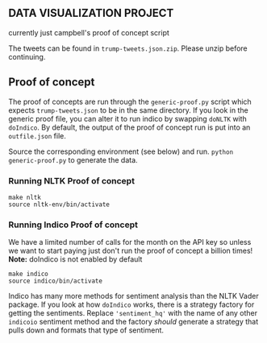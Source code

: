 ## DATA VISUALIZATION PROJECT
currently just campbell's proof of concept script

The tweets can be found in `trump-tweets.json.zip`. Please unzip before
continuing.

## Proof of concept
The proof of concepts are run through the `generic-proof.py` script which expects
`trump-tweets.json` to be in the same directory. If you look in the generic proof
file, you can alter it to run indico by swapping `doNLTK` with `doIndico`. By default,
the output of the proof of concept run is put into an `outfile.json` file.

Source the corresponding environment (see below) and run.
`python generic-proof.py` to generate the data.

### Running NLTK Proof of concept
```
make nltk
source nltk-env/bin/activate
```

### Running Indico Proof of concept
We have a limited number of calls for the month on the API key so unless
we want to start paying just don't run the proof of concept a billion times!
__Note:__ doIndico is not enabled by default

```
make indico
source indico/bin/activate
```

Indico has many more methods for sentiment analysis than the NLTK Vader package.
If you look at how `doIndico` works, there is a strategy factory for getting the
sentiments. Replace `'sentiment_hq'` with the name of any other `indicoio` sentiment
method and the factory _should_ generate a strategy that pulls down and formats that type
of sentiment.
